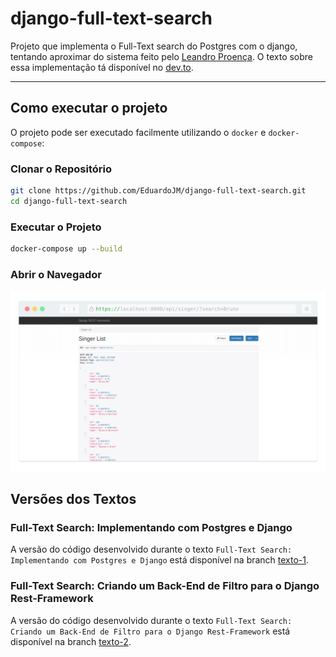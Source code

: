 # django-full-text-search

Projeto que implementa o Full-Text search do Postgres com o django, tentando aproximar do sistema feito pelo [Leandro Proença](https://leandronsp.com/a-powerful-full-text-search-in-postgresql-in-less-than-20-lines). O texto sobre essa implementação tá disponível no [dev.to](https://dev.to/eduardojm/full-text-search-implementando-com-postgres-e-django-kmf).

---

## Como executar o projeto

O projeto pode ser executado facilmente utilizando o `docker` e `docker-compose`:

### Clonar o Repositório

```bash
git clone https://github.com/EduardoJM/django-full-text-search.git
cd django-full-text-search
```

### Executar o Projeto

```bash
docker-compose up --build
```

### Abrir o Navegador

![Navegador Exibindo Endpoint](.github/images/screenshot.png)

## Versões dos Textos

### Full-Text Search: Implementando com Postgres e Django

A versão do código desenvolvido durante o texto `Full-Text Search: Implementando com Postgres e Django` está disponível na branch [texto-1](https://github.com/EduardoJM/django-full-text-search/tree/texto-1).

### Full-Text Search: Criando um Back-End de Filtro para o Django Rest-Framework

A versão do código desenvolvido durante o texto `Full-Text Search: Criando um Back-End de Filtro para o Django Rest-Framework` está disponível na branch [texto-2](https://github.com/EduardoJM/django-full-text-search/tree/texto-2).
